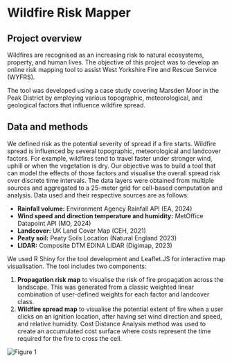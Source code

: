 # Wildfire Risk Mapper

## Project overview
Wildfires are recognised as an increasing risk to natural ecosystems, property, and human lives. The objective of this project was to develop an online risk mapping tool to assist West Yorkshire Fire and Rescue Service (WYFRS).

The tool was developed using a case study covering Marsden Moor in the Peak District by employing various topographic, meteorological, and geological factors that influence wildfire spread.

## Data and methods 

We defined risk as the potential severity of spread if a fire starts. Wildfire spread is influenced by several topographic, meteorological and landcover factors. For example, wildfires tend to travel faster under stronger wind, uphill or when the vegetation is dry. Our objective was to build a tool that can model the effects of those factors and visualise the overall spread risk over discrete time intervals.
The data layers were obtained from multiple sources and aggregated to a 25-meter grid for cell-based computation and analysis. Data used and their respective sources are as follows:

* **Rainfall volume:** Environment Agency Rainfall API (EA, 2024)
* **Wind speed and direction temperature and humidity:** MetOffice Datapoint API (MO, 2024)
* **Landcover:** UK Land Cover Map (CEH, 2021)
* **Peaty soil:** Peaty Soils Location (Natural England 2023)
* **LIDAR:** Composite DTM	EDINA LIDAR (Digimap, 2023)

We used R Shiny for the tool development and Leaflet.JS for interactive map visualisation. The tool includes two components:

1.	**Propagation risk map** to visualise the risk of fire propagation across the landscape. This was generated from a classic weighted linear combination of user-defined weights for each factor and landcover class. 
2.	**Wildfire spread map** to visualise the potential extent of fire when a user clicks on an ignition location, after having set wind direction and speed, and relative humidity. Cost Distance Analysis method was used to create an accumulated cost surface where costs represent the time required for the fire to cross the cell.

![Figure 1](https://github.com/hegazy93/wildfire_mapping/assets/16538975/0a2021ce-14be-41bb-a1f1-8940cc3dce15)

